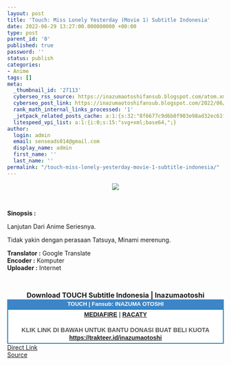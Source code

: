 ```yaml
---
layout: post
title: 'Touch: Miss Lonely Yesterday (Movie 1) Subtitle Indonesia'
date: 2022-06-29 13:27:00.000000000 +00:00
type: post
parent_id: '0'
published: true
password: ''
status: publish
categories:
- Anime
tags: []
meta:
  _thumbnail_id: '27113'
  cyberseo_rss_source: https://inazumaotoshifansub.blogspot.com/atom.xml?start-index=1
  cyberseo_post_link: https://inazumaotoshifansub.blogspot.com/2022/06/touch-miss-lonely-yesterday-movie-1.html
  rank_math_internal_links_processed: '1'
  _jetpack_related_posts_cache: a:1:{s:32:"8f6677c9d6b0f903e98ad32ec61f8deb";a:2:{s:7:"expires";i:1657939673;s:7:"payload";a:3:{i:0;a:1:{s:2:"id";i:27298;}i:1;a:1:{s:2:"id";i:27300;}i:2;a:1:{s:2:"id";i:27302;}}}}
  litespeed_vpi_list: a:1:{i:0;s:15:"svg+xml;base64,";}
author:
  login: admin
  email: senseads014@gmail.com
  display_name: admin
  first_name: ''
  last_name: ''
permalink: "/touch-miss-lonely-yesterday-movie-1-subtitle-indonesia/"
---
```

</p>
<div class="separator" style="clear: both; text-align: center;"><a href="https://blogger.googleusercontent.com/img/b/R29vZ2xl/AVvXsEjFnnL17UttoGk7MIc5OacDuvXH7e6acvj4MUCg4q_TSRMBu49IcimmcVurv6dPr7_u8AbfNJ54lyg_ckckNgzuRyH4bzz1t_bfX72Zu2sxSUjQDWUOEY_8l4dRL3gPFH7eA0ZHJF4DLkjn728PVcXwXA8Px1o6pU9vqL_Fy20CQxgQ7ThtUHnN_uB8/s320/TOUCH%20MOVIE%201.png" style="margin-left: 1em; margin-right: 1em;"><img border="0" data-original-height="320" data-original-width="225" src="{{ site.baseurl }}/assets/2022/06/TOUCH%20MOVIE%201.png" /></a></div>
<p>&nbsp;</p>
<p><b>Sinopsis :</b></p>
<p>Lanjutan Dari Anime Seriesnya.&nbsp;</p>
<p>Tidak yakin dengan perasaan Tatsuya, Minami merenung.<b> </b></p>
<div style="text-align: center;">
<div style="text-align: left;"><span face="&quot;trebuchet ms&quot; , sans-serif"><b>Translator :</b> Google Translate</span></div>
<div style="text-align: left;"><span face="&quot;trebuchet ms&quot; , sans-serif"><b>Encoder :</b> Komputer</span></div>
<div style="text-align: left;"><span face="&quot;trebuchet ms&quot; , sans-serif"><b>Uploader :</b> Internet</span></div>
<p><span face="&quot;trebuchet ms&quot; , sans-serif"><br /></span></div>
<div style="text-align: center;"><span face="&quot;trebuchet ms&quot; , sans-serif" style="font-size: medium;"><b>Download TOUCH Subtitle Indonesia | Inazumaotoshi</b></span></div>
<div style="margin: 0px; padding: 0px;">
<div align="center" style="background-color: #3d85c6; color: #339999; font-family: arial, geneva, sans-serif; line-height: 18.1875px; margin: 0px; padding: 2px;">
<div style="margin: 0px; padding: 0px;">
<div style="margin: 0px; padding: 0px;">
<div style="margin: 0px; padding: 0px;">
<div style="margin: 0px; padding: 0px;">
<div style="margin: 0px; padding: 0px;">
<div style="margin: 0px; padding: 0px;">
<div style="margin: 0px; padding: 0px;"><span style="font-size: small;"><b style="margin: 0px; padding: 0px;"><span class="Apple-style-span" face="&quot;trebuchet ms&quot; , sans-serif" style="margin: 0px; padding: 0px;"><span style="color: white; margin: 0px; padding: 0px;">TOUCH | Fansub: INAZUMA&nbsp;</span></span></b><b style="margin: 0px; padding: 0px;"><span class="Apple-style-span" face="&quot;trebuchet ms&quot; , sans-serif" style="margin: 0px; padding: 0px;"><span style="color: white; margin: 0px; padding: 0px;">OTOSHI</span></span></b></span></div>
</div>
</div>
</div>
</div>
</div>
</div>
</div>
<div style="background-color: white; border: 2px solid rgb(31, 133, 198); font-family: Arial, Geneva, sans-serif; line-height: 18.1875px; margin: 0px; padding: 2px; text-align: justify;">
<div style="font-family: Arial, Helvetica, sans-serif; margin: 0px; padding: 0px; text-align: center;">
<div style="margin: 0px; padding: 0px;">
<div style="margin: 0px; padding: 0px;">
<div style="margin: 0px; padding: 0px;">
<div style="margin: 0px; padding: 0px;">
<div style="margin: 0px; padding: 0px;">
<div style="margin: 0px; padding: 0px;">
<div style="margin: 0px; padding: 0px;">
<div style="color: #555555;"><b style="margin: 0px; padding: 0px;"><a href="https://ouo.io/As2sJw" target="_blank" rel="noopener">MEDIAFIRE</a> | <a href="https://ouo.io/6b1QRL" target="_blank" rel="noopener">RACATY</a><br /></b></div>
<div style="color: #555555;"><b style="margin: 0px; padding: 0px;">&nbsp;</b></div>
<div style="color: #555555;"><b style="margin: 0px; padding: 0px;">KLIK LINK DI BAWAH UNTUK BANTU DONASI BUAT BELI KUOTA</b></div>
<div style="color: #555555;"><b style="margin: 0px; padding: 0px;"><a href="https://trakteer.id/inazumaotoshi" target="_blank" rel="noopener">https://trakteer.id/inazumaotoshi</a><br /></b></div>
</div>
</div>
</div>
</div>
</div>
</div>
</div>
</div>
</div>
</div>
<div style="color: #555555;"></div>
<link rel="stylesheet" href="https://cdnjs.cloudflare.com/ajax/libs/font-awesome/4.7.0/css/font-awesome.min.css" />
<div class="divbtn"> <a href="https://handymansurrender.com/fihup8buzv?key=94550f7ce39444073321dde3b8782f97" class="btn"><i class="fa fa-download"></i> Direct Link</a> <br /><a href="https://inazumaotoshifansub.blogspot.com/2022/06/touch-miss-lonely-yesterday-movie-1.html">Source</a> </div>

